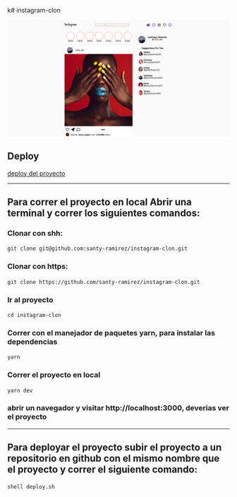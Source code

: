 k# instagram-clon

![captura](./captura.png)

## Deploy

[deploy del proyecto](https://instagram-clon-4mtjv140i-santy-ramirez.vercel.app)

----
## Para correr el proyecto en local Abrir una terminal y correr los siguientes comandos:

### Clonar con shh:
~~~
git clone git@github.com:santy-ramirez/instagram-clon.git

~~~

### Clonar con https:
~~~
git clone https://github.com/santy-ramirez/instagram-clon.git
~~~

### Ir al proyecto

~~~
cd instagram-clon
~~~
### Correr con el manejador de paquetes yarn, para instalar las dependencias

~~~
yarn 
~~~
### Correr el proyecto en local 
~~~
yarn dev
~~~

### abrir un navegador y visitar http://localhost:3000, deverias ver el proyecto 

---

## Para deployar el proyecto subir el proyecto a un repositorio en github con el mismo nombre que el proyecto y correr el siguiente comando:

~~~
shell deploy.sh
~~~
